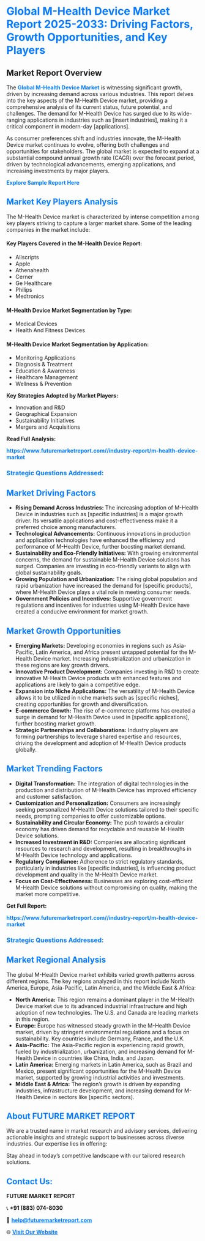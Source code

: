 <h1 style="color: #007BFF;">Global M-Health Device Market Report 2025-2033: Driving Factors, Growth Opportunities, and Key Players</h1>

<section id="overview">
<h2>Market Report Overview</h2>
<p>The <a href="https://www.futuremarketreport.com//industry-report/m-health-device-market" style="color: #007BFF; text-decoration: none;"><strong>Global M-Health Device Market</strong></a> is witnessing significant growth, driven by increasing demand across various industries. This report delves into the key aspects of the M-Health Device market, providing a comprehensive analysis of its current status, future potential, and challenges. The demand for M-Health Device has surged due to its wide-ranging applications in industries such as [insert industries], making it a critical component in modern-day [applications].</p>
<p>As consumer preferences shift and industries innovate, the M-Health Device market continues to evolve, offering both challenges and opportunities for stakeholders. The global market is expected to expand at a substantial compound annual growth rate (CAGR) over the forecast period, driven by technological advancements, emerging applications, and increasing investments by major players.</p>
</section>

<section id="overview">
<p><a href="https://www.futuremarketreport.com//request-sample/reportId=63651" style="color: #007BFF; text-decoration: none;"><strong>Explore Sample Report Here</strong></a></p>
</section>

<section id="key-players">
<h2 style="color: #007BFF;">Market Key Players Analysis</h2>
<p>The M-Health Device market is characterized by intense competition among key players striving to capture a larger market share. Some of the leading companies in the market include:</p>
<h4>Key Players Covered in the M-Health Device Report:</h4>
<ul><li>Allscripts</li><li>Apple</li><li>Athenahealth</li><li>Cerner</li><li>Ge Healthcare</li><li>Philips</li><li>Medtronics</li></ul>
<h4>M-Health Device Market Segmentation by Type:</h4>
<ul><li>Medical Devices</li><li>Health And Fitness Devices</li></ul>

<h4>M-Health Device Market Segmentation by Application:</h4>
<ul><li>Monitoring Applications</li><li>Diagnosis &amp; Treatment</li><li>Education &amp; Awareness</li><li>Healthcare Management</li><li>Wellness &amp; Prevention</li></ul>
<p><strong>Key Strategies Adopted by Market Players:</strong></p>
<ul>
<li>Innovation and R&D</li>
<li>Geographical Expansion</li>
<li>Sustainability Initiatives</li>
<li>Mergers and Acquisitions</li>
</ul>
</section>

<section>
<p><strong>Read Full Analysis: </strong></p><a href="https://www.futuremarketreport.com//industry-report/m-health-device-market" style="color: #007BFF; text-decoration: none;"><strong>https://www.futuremarketreport.com//industry-report/m-health-device-market</strong></a>
<h3 style="color: #007BFF;">Strategic Questions Addressed:</h3>
</section>

<section id="driving-factors">
<h2 style="color: #007BFF;">Market Driving Factors</h2>
<ul>
<li><strong>Rising Demand Across Industries:</strong> The increasing adoption of M-Health Device in industries such as [specific industries] is a major growth driver. Its versatile applications and cost-effectiveness make it a preferred choice among manufacturers.</li>
<li><strong>Technological Advancements:</strong> Continuous innovations in production and application technologies have enhanced the efficiency and performance of M-Health Device, further boosting market demand.</li>
<li><strong>Sustainability and Eco-Friendly Initiatives:</strong> With growing environmental concerns, the demand for sustainable M-Health Device solutions has surged. Companies are investing in eco-friendly variants to align with global sustainability goals.</li>
<li><strong>Growing Population and Urbanization:</strong> The rising global population and rapid urbanization have increased the demand for [specific products], where M-Health Device plays a vital role in meeting consumer needs.</li>
<li><strong>Government Policies and Incentives:</strong> Supportive government regulations and incentives for industries using M-Health Device have created a conducive environment for market growth.</li>
</ul>
</section>

<section id="growth-opportunities">
<h2 style="color: #007BFF;">Market Growth Opportunities</h2>
<ul>
<li><strong>Emerging Markets:</strong> Developing economies in regions such as Asia-Pacific, Latin America, and Africa present untapped potential for the M-Health Device market. Increasing industrialization and urbanization in these regions are key growth drivers.</li>
<li><strong>Innovative Product Development:</strong> Companies investing in R&D to create innovative M-Health Device products with enhanced features and applications are likely to gain a competitive edge.</li>
<li><strong>Expansion into Niche Applications:</strong> The versatility of M-Health Device allows it to be utilized in niche markets such as [specific niches], creating opportunities for growth and diversification.</li>
<li><strong>E-commerce Growth:</strong> The rise of e-commerce platforms has created a surge in demand for M-Health Device used in [specific applications], further boosting market growth.</li>
<li><strong>Strategic Partnerships and Collaborations:</strong> Industry players are forming partnerships to leverage shared expertise and resources, driving the development and adoption of M-Health Device products globally.</li>
</ul>
</section>

<section id="trending-factors">
<h2 style="color: #007BFF;">Market Trending Factors</h2>
<ul>
<li><strong>Digital Transformation:</strong> The integration of digital technologies in the production and distribution of M-Health Device has improved efficiency and customer satisfaction.</li>
<li><strong>Customization and Personalization:</strong> Consumers are increasingly seeking personalized M-Health Device solutions tailored to their specific needs, prompting companies to offer customizable options.</li>
<li><strong>Sustainability and Circular Economy:</strong> The push towards a circular economy has driven demand for recyclable and reusable M-Health Device solutions.</li>
<li><strong>Increased Investment in R&D:</strong> Companies are allocating significant resources to research and development, resulting in breakthroughs in M-Health Device technology and applications.</li>
<li><strong>Regulatory Compliance:</strong> Adherence to strict regulatory standards, particularly in industries like [specific industries], is influencing product development and quality in the M-Health Device market.</li>
<li><strong>Focus on Cost-Effectiveness:</strong> Businesses are exploring cost-efficient M-Health Device solutions without compromising on quality, making the market more competitive.</li>
</ul>
</section>

<section>
<p><strong>Get Full Report: </strong></p><a href="https://www.futuremarketreport.com//industry-report/m-health-device-market" style="color: #007BFF; text-decoration: none;"><strong>https://www.futuremarketreport.com//industry-report/m-health-device-market</strong></a>
<h3 style="color: #007BFF;">Strategic Questions Addressed:</h3>
</section>


<section id="regional-analysis">
<h2 style="color: #007BFF;">Market Regional Analysis</h2>
<p>The global M-Health Device market exhibits varied growth patterns across different regions. The key regions analyzed in this report include North America, Europe, Asia-Pacific, Latin America, and the Middle East & Africa:</p>
<ul>
<li><strong>North America:</strong> This region remains a dominant player in the M-Health Device market due to its advanced industrial infrastructure and high adoption of new technologies. The U.S. and Canada are leading markets in this region.</li>
<li><strong>Europe:</strong> Europe has witnessed steady growth in the M-Health Device market, driven by stringent environmental regulations and a focus on sustainability. Key countries include Germany, France, and the U.K.</li>
<li><strong>Asia-Pacific:</strong> The Asia-Pacific region is experiencing rapid growth, fueled by industrialization, urbanization, and increasing demand for M-Health Device in countries like China, India, and Japan.</li>
<li><strong>Latin America:</strong> Emerging markets in Latin America, such as Brazil and Mexico, present significant opportunities for the M-Health Device market, supported by growing industrial activities and investments.</li>
<li><strong>Middle East & Africa:</strong> The region’s growth is driven by expanding industries, infrastructure development, and increasing demand for M-Health Device in sectors like [specific sectors].</li>
</ul>
</section>

<footer>
<h2 style="color: #007BFF;">About FUTURE MARKET REPORT</h2>
<p>We are a trusted name in market research and advisory services, delivering actionable insights and strategic support to businesses across diverse industries. Our expertise lies in offering:</p>

<p>Stay ahead in today’s competitive landscape with our tailored research solutions.</p>

<h2 style="color: #007BFF;">Contact Us:</h2>
<p><strong>FUTURE MARKET REPORT</strong></p>
<p>📞 <strong>+91 (883) 074-8030</strong></p>
<p>📧 <strong><a href="mailto:help@futuremarketreport.com" style="color: #007BFF;">help@futuremarketreport.com</a></strong></p>
<p>🌐 <strong><a href="https://www.futuremarketreport.com/" style="color: #007BFF;">Visit Our Website</a></strong></p>
</footer>